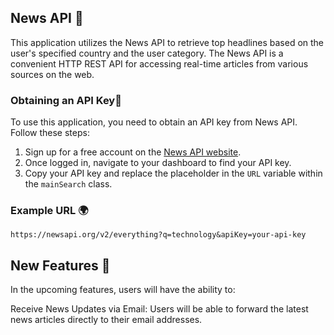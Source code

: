 ## News API  📰

This application utilizes the News API to retrieve top headlines based on the user's specified country and the user category. The News API is a convenient HTTP REST API for accessing real-time articles from various sources on the web.

### Obtaining an API Key🔑

To use this application, you need to obtain an API key from News API. Follow these steps:

1. Sign up for a free account on the [News API website](https://newsapi.org/).
2. Once logged in, navigate to your dashboard to find your API key.
3. Copy your API key and replace the placeholder in the `URL` variable within the `mainSearch` class.

### Example URL 🌍

``
https://newsapi.org/v2/everything?q=technology&apiKey=your-api-key
``

## New Features 🚀
In the upcoming features, users will have the ability to:

Receive News Updates via Email: Users will be able to forward the latest news articles directly to their email addresses.

